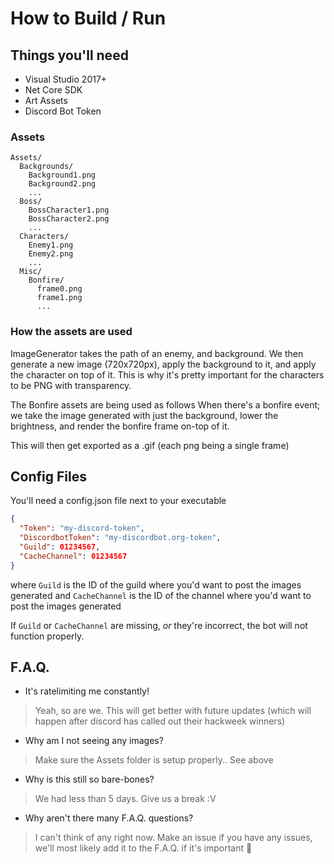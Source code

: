 # How to Build / Run

## Things you'll need

* Visual Studio 2017+ 
* Net Core SDK
* Art Assets
* Discord Bot Token

### Assets

```
Assets/
  Backgrounds/
    Background1.png
    Background2.png
    ...
  Boss/
    BossCharacter1.png
    BossCharacter2.png
    ...
  Characters/
    Enemy1.png
    Enemy2.png
    ...
  Misc/
    Bonfire/
      frame0.png
      frame1.png
      ...
```

### How the assets are used

ImageGenerator takes the path of an enemy, and background.
We then generate a new image (720x720px), apply the background to it, and apply the character on top of it. 
This is why it's pretty important for the characters to be PNG with transparency.

The Bonfire assets are being used as follows
When there's a bonfire event; we take the image generated with just the background, lower the brightness, and render the bonfire frame on-top of it.

This will then get exported as a .gif (each png being a single frame) 



## Config Files
You'll need a config.json file next to your executable
```json
{
  "Token": "my-discord-token",
  "DiscordbotToken": "my-discordbot.org-token",
  "Guild": 01234567, 
  "CacheChannel": 01234567
}
```
where `Guild` is the ID of the guild where you'd want to post the images generated
and `CacheChannel` is the ID of the channel where you'd want to post the images generated

If `Guild` or `CacheChannel` are missing, *or* they're incorrect, the bot will not function properly.

## F.A.Q.

* It's ratelimiting me constantly!
> Yeah, so are we. This will get better with future updates (which will happen after discord has called out their hackweek winners)

* Why am I not seeing any images?
> Make sure the Assets folder is setup properly.. See above

* Why is this still so bare-bones?
> We had less than 5 days. Give us a break :V 

* Why aren't there many F.A.Q. questions? 
> I can't think of any right now. Make an issue if you have any issues, we'll most likely add it to the F.A.Q. if it's important 👏

